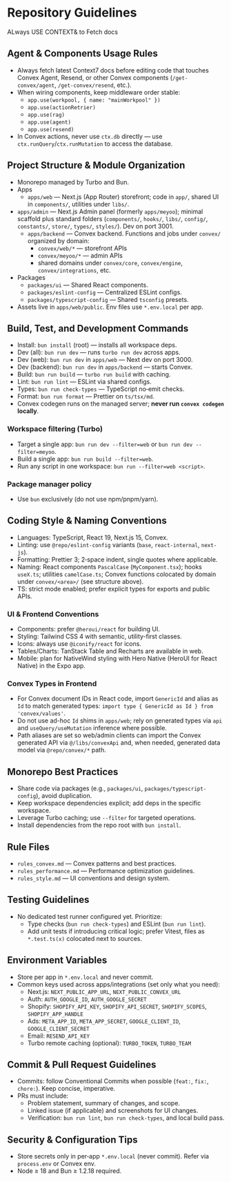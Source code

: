 # Repository Guidelines

ALways USE CONTEXT& to Fetch docs

## Agent & Components Usage Rules

- Always fetch latest Context7 docs before editing code that touches Convex Agent, Resend, or other Convex components (`/get-convex/agent`, `/get-convex/resend`, etc.).
- When wiring components, keep middleware order stable:
  - `app.use(workpool, { name: "mainWorkpool" })`
  - `app.use(actionRetrier)`
  - `app.use(rag)`
  - `app.use(agent)`
  - `app.use(resend)`
- In Convex actions, never use `ctx.db` directly — use `ctx.runQuery`/`ctx.runMutation` to access the database.

## Project Structure & Module Organization

- Monorepo managed by Turbo and Bun.
- Apps
  - `apps/web` — Next.js (App Router) storefront; code in `app/`, shared UI in `components/`, utilities under `libs/`.
- `apps/admin` — Next.js Admin panel (formerly `apps/meyoo`); minimal scaffold plus standard folders (`components/`, `hooks/`, `libs/`, `config/`, `constants/`, `store/`, `types/`, `styles/`). Dev on port 3001.
  - `apps/backend` — Convex backend. Functions and jobs under `convex/` organized by domain:
    - `convex/web/*` — storefront APIs
    - `convex/meyoo/*` — admin APIs
    - shared domains under `convex/core`, `convex/engine`, `convex/integrations`, etc.
- Packages
  - `packages/ui` — Shared React components.
  - `packages/eslint-config` — Centralized ESLint configs.
  - `packages/typescript-config` — Shared `tsconfig` presets.
- Assets live in `apps/web/public`. Env files use `*.env.local` per app.

## Build, Test, and Development Commands

- Install: `bun install` (root) — installs all workspace deps.
- Dev (all): `bun run dev` — runs `turbo run dev` across apps.
- Dev (web): `bun run dev` in `apps/web` — Next dev on port 3000.
- Dev (backend): `bun run dev` in `apps/backend` — starts Convex.
- Build: `bun run build` — `turbo run build` with caching.
- Lint: `bun run lint` — ESLint via shared configs.
- Types: `bun run check-types` — TypeScript no‑emit checks.
- Format: `bun run format` — Prettier on `ts/tsx/md`.
- Convex codegen runs on the managed server; **never run `convex codegen` locally**.

### Workspace filtering (Turbo)

- Target a single app: `bun run dev --filter=web` or `bun run dev --filter=meyoo`.
- Build a single app: `bun run build --filter=web`.
- Run any script in one workspace: `bun run --filter=web <script>`.

### Package manager policy

- Use `bun` exclusively (do not use npm/pnpm/yarn).

## Coding Style & Naming Conventions

- Languages: TypeScript, React 19, Next.js 15, Convex.
- Linting: use `@repo/eslint-config` variants (`base`, `react-internal`, `next-js`).
- Formatting: Prettier 3; 2‑space indent, single quotes where applicable.
- Naming: React components `PascalCase` (`MyComponent.tsx`); hooks `useX.ts`; utilities `camelCase.ts`; Convex functions colocated by domain under `convex/<area>/` (see structure above).
- TS: strict mode enabled; prefer explicit types for exports and public APIs.

### UI & Frontend Conventions

- Components: prefer `@heroui/react` for building UI.
- Styling: Tailwind CSS 4 with semantic, utility-first classes.
- Icons: always use `@iconify/react` for icons.
- Tables/Charts: TanStack Table and Recharts are available in web.
- Mobile: plan for NativeWind styling with Hero Native (HeroUI for React Native) in the Expo app.

### Convex Types in Frontend

- For Convex document IDs in React code, import `GenericId` and alias as `Id` to match generated types: `import type { GenericId as Id } from 'convex/values'`.
- Do not use ad-hoc `Id` shims in `apps/web`; rely on generated types via `api` and `useQuery/useMutation` inference where possible.
- Path aliases are set so web/admin clients can import the Convex generated API via `@/libs/convexApi` and, when needed, generated data model via `@repo/convex/*` path.

## Monorepo Best Practices

- Share code via packages (e.g., `packages/ui`, `packages/typescript-config`), avoid duplication.
- Keep workspace dependencies explicit; add deps in the specific workspace.
- Leverage Turbo caching; use `--filter` for targeted operations.
- Install dependencies from the repo root with `bun install`.

## Rule Files

- `rules_convex.md` — Convex patterns and best practices.
- `rules_performance.md` — Performance optimization guidelines.
- `rules_style.md` — UI conventions and design system.

## Testing Guidelines

- No dedicated test runner configured yet. Prioritize:
  - Type checks (`bun run check-types`) and ESLint (`bun run lint`).
  - Add unit tests if introducing critical logic; prefer Vitest, files as `*.test.ts(x)` colocated next to sources.

## Environment Variables

- Store per app in `*.env.local` and never commit.
- Common keys used across apps/integrations (set only what you need):
  - Next.js: `NEXT_PUBLIC_APP_URL`, `NEXT_PUBLIC_CONVEX_URL`
  - Auth: `AUTH_GOOGLE_ID`, `AUTH_GOOGLE_SECRET`
  - Shopify: `SHOPIFY_API_KEY`, `SHOPIFY_API_SECRET`, `SHOPIFY_SCOPES`, `SHOPIFY_APP_HANDLE`
  - Ads: `META_APP_ID`, `META_APP_SECRET`, `GOOGLE_CLIENT_ID`, `GOOGLE_CLIENT_SECRET`
  - Email: `RESEND_API_KEY`
  - Turbo remote caching (optional): `TURBO_TOKEN`, `TURBO_TEAM`

## Commit & Pull Request Guidelines

- Commits: follow Conventional Commits when possible (`feat:`, `fix:`, `chore:`). Keep concise, imperative.
- PRs must include:
  - Problem statement, summary of changes, and scope.
  - Linked issue (if applicable) and screenshots for UI changes.
  - Verification: `bun run lint`, `bun run check-types`, and local build pass.

## Security & Configuration Tips

- Store secrets only in per‑app `*.env.local` (never commit). Refer via `process.env` or Convex env.
- Node ≥ 18 and Bun ≥ 1.2.18 required.
